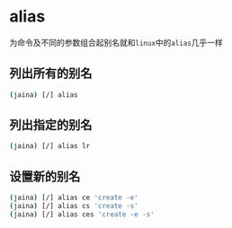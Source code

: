 alias
========================
为命令及不同的参数组合起别名就和`linux`中的`alias`几乎一样

## 列出所有的别名
```bash
(jaina) [/] alias
```
## 列出指定的别名
```bash
(jaina) [/] alias lr
```
## 设置新的别名
```bash
(jaina) [/] alias ce 'create -e'
(jaina) [/] alias cs 'create -s'
(jaina) [/] alias ces 'create -e -s'
```

